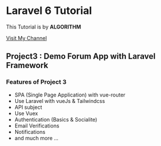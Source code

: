 # Laravel 6 Tutorial

This Tutorial is by **ALGORITHM**

[Visit My Channel](https://www.youtube.com/c/algorithmCoding)

## Project3 : Demo Forum App with Laravel Framework

### Features of Project 3

- SPA (Single Page Application) with vue-router
- Use Laravel with vueJs & Tailwindcss
- API subject
- Use Vuex
- Authentication (Basics & Socialite)
- Email Verifications
- Notifications
- and much more ...
